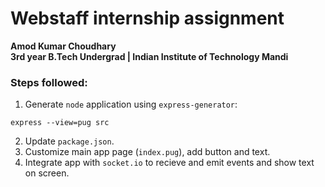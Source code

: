 # Webstaff internship assignment

**Amod Kumar Choudhary**<br>
**3rd year B.Tech Undergrad | Indian Institute of Technology Mandi**

### Steps followed:

1. Generate `node` application using `express-generator`:

```
express --view=pug src
```

2. Update `package.json`.
3. Customize main app page (`index.pug`), add button and text.
4. Integrate app with `socket.io` to recieve and emit events and show text on screen.
